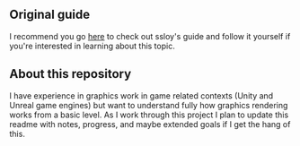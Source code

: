 ## Original guide
I recommend you go [here](https://github.com/ssloy/tinyrenderer) to check out ssloy's guide and follow it yourself if you're interested in learning about this topic.

## About this repository
I have experience in graphics work in game related contexts (Unity and Unreal game engines) but want to understand fully how graphics rendering works from a basic level.
As I work through this project I plan to update this readme with notes, progress, and maybe extended goals if I get the hang of this.
